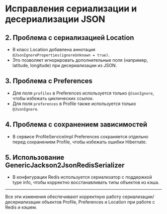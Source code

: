 # Исправления сериализации и десериализации JSON



## 2. Проблема с сериализацией Location
- В класс Location добавлена аннотация `@JsonIgnoreProperties(ignoreUnknown = true)`.
- Это позволяет игнорировать дополнительные поля (например, latitude, longitude) при десериализации из JSON.

## 3. Проблема с Preferences
- Для поля `profiles` в Preferences используется только `@JsonIgnore`, чтобы избежать циклических ссылок.
- Для поля `preferences` в Profile также используется только `@JsonIgnore`.

## 4. Проблема с сохранением зависимостей
- В сервисе ProfileServiceImpl Preferences сохраняется отдельно перед сохранением Profile, чтобы избежать ошибки Hibernate.

## 5. Использование GenericJackson2JsonRedisSerializer
- В конфигурации Redis используется сериализатор с поддержкой type info, чтобы корректно восстанавливать типы объектов из кэша.

---

Все эти изменения обеспечивают корректную работу сериализации/десериализации объектов Profile, Preferences и Location при работе с Redis и кэшем.

